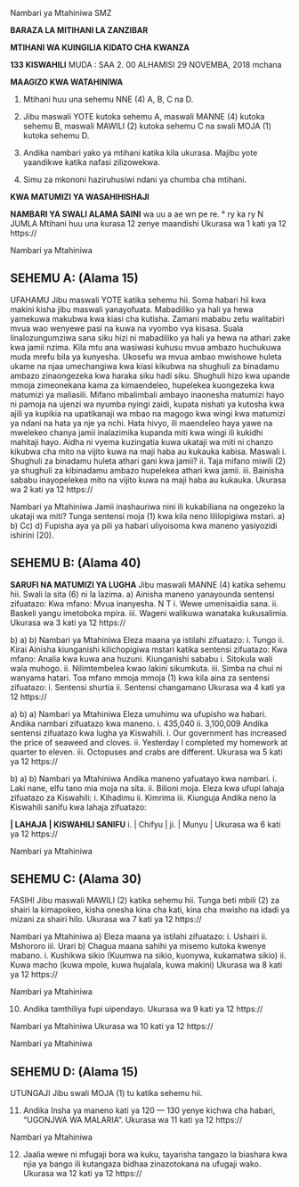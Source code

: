 Nambari ya Mtahiniwa
SMZ

**BARAZA LA MITIHANI LA ZANZIBAR**

**MTIHANI WA KUINGILIA KIDATO CHA KWANZA**

**133 KISWAHILI**
MUDA : SAA 2. 00 ALHAMISI 29 NOVEMBA, 2018 mchana

**MAAGIZO KWA WATAHINIWA**

1. Mtihani huu una sehemu NNE (4) A, B, C na D.

2. Jibu maswali YOTE kutoka sehemu A, maswali MANNE (4) kutoka sehemu B,
maswali MAWILI (2) kutoka sehemu C na swali MOJA (1) kutoka sehemu D.

3. Andika nambari yako ya mtihani katika kila ukurasa.
Majibu yote yaandikwe katika nafasi zilizowekwa.

5. Simu za mkononi haziruhusiwi ndani ya chumba cha mtihani.

**KWA MATUMIZI YA WASAHIHISHAJI**

**NAMBARI YA SWALI ALAMA SAINI**
wa uu a ae wn pe re.
°
ry ka ry
N
JUMLA
Mtihani huu una kurasa 12 zenye maandishi
Ukurasa wa 1 kati ya 12
https://

Nambari ya Mtahiniwa

## SEHEMU A: (Alama 15)
UFAHAMU
Jibu maswali YOTE katika sehemu hii.
Soma habari hii kwa makini kisha jibu maswali yanayofuata.
Mabadiliko ya hali ya hewa yamekuwa makubwa kwa kiasi cha kutisha. Zamani mababu zetu walitabiri mvua wao wenyewe pasi na kuwa na vyombo vya kisasa.
Suala linalozungumziwa sana siku hizi ni mabadiliko ya hali ya hewa na athari zake kwa jamii nzima. Kila mtu ana wasiwasi kuhusu mvua ambazo huchukuwa muda mrefu bila ya kunyesha.
Ukosefu wa mvua ambao mwishowe huleta ukame na njaa umechangiwa kwa kiasi kikubwa na shughuli za binadamu ambazo zinaongezeka kwa haraka siku hadi siku. Shughuli hizo kwa upande mmoja zimeonekana kama za kimaendeleo,
hupelekea kuongezeka kwa matumizi ya maliasili. Mifano mbalimbali ambayo inaonesha matumizi hayo ni pamoja na ujenzi wa nyumba nyingi zaidi, kupata nishati ya kutosha kwa ajili ya kupikia na upatikanaji wa mbao na magogo kwa wingi kwa matumizi ya ndani na hata ya nje ya nchi.
Hata hivyo, ili maendeleo haya yawe na mwelekeo chanya jamii inalazimika kupanda miti kwa wingi ili kukidhi mahitaji hayo. Aidha ni vyema kuzingatia kuwa ukataji wa miti ni chanzo kikubwa cha mito na vijito kuwa na maji haba au kukauka kabisa.
Maswali i. Shughuli za binadamu huleta athari gani kwa jamii?
ii. Taja mifano miwili (2) ya shughuli za kibinadamu ambazo hupelekea athari kwa jamii.
iii. Bainisha sababu inayopelekea mito na vijito kuwa na maji haba au kukauka.
Ukurasa wa 2 kati ya 12
https://

Nambari ya Mtahiniwa
Jamii inashauriwa nini ili kukabiliana na ongezeko la ukataji wa miti?
Tunga sentensi moja (1) kwa kila neno lililopigiwa mstari.
a)
b)
Cc)
d)
Fupisha aya ya pili ya habari uliyoisoma kwa maneno yasiyozidi ishirini (20).

## SEHEMU B: (Alama 40)

**SARUFI NA MATUMIZI YA LUGHA**
Jibu maswali MANNE (4) katika sehemu hii. Swali la sita (6) ni la lazima.
a)
Ainisha maneno yanayounda sentensi zifuatazo:
Kwa mfano:
Mvua inanyesha.
N T
i. Wewe umenisaidia sana.
ii. Baskeli yangu imetoboka mpira.
iii. Wageni walikuwa wanataka kukusalimia.
Ukurasa wa 3 kati ya 12
https://

b)
a)
b)
Nambari ya Mtahiniwa
Eleza maana ya istilahi zifuatazo:
i. Tungo ii. Kirai
Ainisha kiunganishi kilichopigiwa mstari katika sentensi zifuatazo:
Kwa mfano:
Analia kwa kuwa ana huzuni.
Kiunganishi sababu i. Sitokula wali wala muhogo.
ii. Nilimtembelea kwao lakini sikumkuta.
iii. Simba na chui ni wanyama hatari.
Toa mfano mmoja mmoja (1) kwa kila aina za sentensi zifuatazo:
i. Sentensi shurtia ii. Sentensi changamano
Ukurasa wa 4 kati ya 12
https://

a)
b)
a)
Nambari ya Mtahiniwa
Eleza umuhimu wa ufupisho wa habari.
Andika nambari zifuatazo kwa maneno.
i. 435,040
ii. 3,100,009
Andika sentensi zifuatazo kwa lugha ya Kiswahili.
i. Our government has increased the price of seaweed and cloves.
ii. Yesterday I completed my homework at quarter to eleven.
iii. Octopuses and crabs are different.
Ukurasa wa 5 kati ya 12
https://

b)
a)
b)
Nambari ya Mtahiniwa
Andika maneno yafuatayo kwa nambari.
i. Laki nane, elfu tano mia moja na sita.
ii. Bilioni moja.
Eleza kwa ufupi lahaja zifuatazo za Kiswahili:
i. Kihadimu ii. Kimrima iii. Kiunguja
Andika neno la Kiswahili sanifu kwa lahaja zifuatazo:

**| LAHAJA | KISWAHILI SANIFU**
i. | Chifyu |
ji. | Munyu |
Ukurasa wa 6 kati ya 12
https://

Nambari ya Mtahiniwa

## SEHEMU C: (Alama 30)
FASIHI
Jibu maswali MAWILI (2) katika sehemu hii.
Tunga beti mbili (2) za shairi la kimapokeo, kisha onesha kina cha kati, kina cha mwisho na idadi ya mizani za shairi hilo.
Ukurasa wa 7 kati ya 12
https://

Nambari ya Mtahiniwa a) Eleza maana ya istilahi zifuatazo:
i. Ushairi ii. Mshororo iii. Urari b) Chagua maana sahihi ya misemo kutoka kwenye mabano.
i. Kushikwa sikio
(Kuumwa na sikio, kuonywa, kukamatwa sikio)
ii. Kuwa macho
(kuwa mpole, kuwa hujalala, kuwa makini)
Ukurasa wa 8 kati ya 12
https://

Nambari ya Mtahiniwa

10. Andika tamthiliya fupi uipendayo.
Ukurasa wa 9 kati ya 12
https://

Nambari ya Mtahiniwa
Ukurasa wa 10 kati ya 12
https://

Nambari ya Mtahiniwa

## SEHEMU D: (Alama 15)
UTUNGAJI
Jibu swali MOJA (1) tu katika sehemu hii.

11. Andika Insha ya maneno kati ya 120 — 130 yenye kichwa cha habari, “UGONJWA WA
MALARIA”.
Ukurasa wa 11 kati ya 12
https://

Nambari ya Mtahiniwa

12. Jaalia wewe ni mfugaji bora wa kuku, tayarisha tangazo la biashara kwa njia ya bango ili kutangaza bidhaa zinazotokana na ufugaji wako.
Ukurasa wa 12 kati ya 12
https://